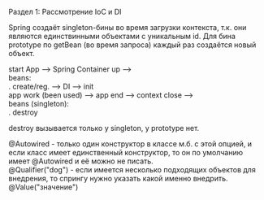 Раздел 1: Рассмотрение IoC и DI

Spring создаёт singleton-бины во время загрузки контекста, т.к. они являются единствинными объектами с уникальным id.
Для бина prototype по getBean (во время запроса) каждый раз создаётся новый объект.

start App --> Spring Container up -->  
beans:  
. create/reg. --> DI --> init  
app work (been used) --> app end --> context close -->  
beans (singleton):  
. destroy

destroy вызывается только у singleton, у prototype нет.

@Autowired - только один конструктор в классе м.б. с этой опцией, и если класс имеет единственный конструктор, то он по умолчанию имеет @Autowired и её можно не писать.  
@Qualifier("dog") - если имеется несколько подходящих объектов для внедрения, то спрингу нужно указать какой именно внедрить.  
@Value("значение")


